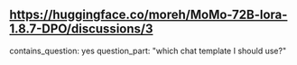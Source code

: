 ## https://huggingface.co/moreh/MoMo-72B-lora-1.8.7-DPO/discussions/3

contains_question: yes
question_part: "which chat template I should use?"